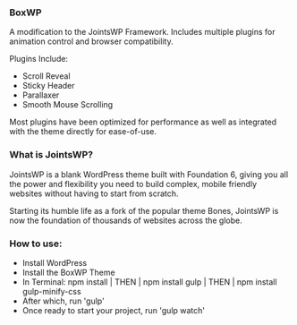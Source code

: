 ### BoxWP

A modification to the JointsWP Framework. Includes multiple plugins for animation control and browser compatibility.

Plugins Include:
- Scroll Reveal
- Sticky Header
- Parallaxer
- Smooth Mouse Scrolling

Most plugins have been optimized for performance as well as integrated with the theme directly for ease-of-use.

### What is JointsWP?
JointsWP is a blank WordPress theme built with Foundation 6, giving you all the power and flexibility you need to build complex, mobile friendly websites without having to start from scratch.

Starting its humble life as a fork of the popular theme Bones, JointsWP is now the foundation of thousands of websites across the globe.

### How to use:
- Install WordPress
- Install the BoxWP Theme
- In Terminal: npm install | THEN | npm install gulp | THEN | npm install gulp-minify-css
- After which, run 'gulp'
- Once ready to start your project, run 'gulp watch'